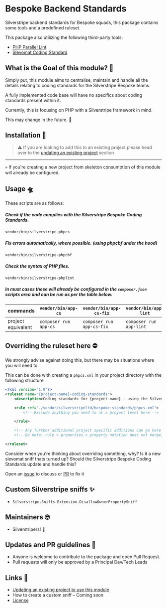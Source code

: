 # Bespoke Backend Standards

Silverstripe backend standards for Bespoke squads, this package contains some tools and a predefined ruleset.

This package also utilizing the following third-party tools:
* [PHP Parallel Lint](https://github.com/php-parallel-lint/PHP-Parallel-Lint)
* [Slevomat Coding Standard](https://github.com/slevomat/coding-standard)

## What is the Goal of this module? 🥅
Simply put, this module aims to centralise, maintain and handle all the details relating to coding standards for the Silverstripe Bespoke teams.

A fully implemented code base will have no specifics about coding standards present within it.

Currently, this is focusing on PHP with a Silverstripe framework in mind.

This may change in the future. 🚀


## Installation 🧞
> ⚠️ If you are looking to add this to an existing project please head over to the [updating an existing project](./docs/updating-existing-projects/index.md) section
---

💀 If you're creating a new project from skeleton consumption of this module will already be configured.


## Usage 🛸

These scripts are as follows:

##### Check if the code complies with the Silverstripe Bespoke Coding Standards.

```shell
vendor/bin/silverstripe-phpcs
```

##### Fix errors automatically, where possible. (using phpcbf under the hood)
```shell
vendor/bin/silverstripe-phpcbf
```

##### Check the syntax of PHP files.

```shell
vendor/bin/silverstripe-phplint
```


##### In must cases these will already be configured in the `composer.json` scripts area and can be run as per the table below.

| commands           | `vendor/bin/app-cs`   | `vendor/bin/app-cs-fix`   | `vendor/bin/app-lint`   |
|--------------------|-----------------------|---------------------------|-------------------------|
| project equivalent | `composer run app-cs` | `composer run app-cs-fix` | `composer run app-lint` |


## Overriding the ruleset here ⛔️
We strongly advise against doing this, but there may be situations where you will need to.

This can be done with creating a `phpcs.xml` in your project directory with the following structure
```xml
<?xml version="1.0"?>
<ruleset name="{project-name}-coding-standards">
    <description>Coding standards for {project-name} - using the Silverstripe Bespoke Coding Standard</description>

    <rule ref="./vendor/silverstripeltd/bespoke-standards/phpcs.xml">
        <!-- Exclude anything you need to at a project level here -->

    </rule>

    <!-- Any further additional project specific additions can go here if needed -->
    <!-- Do note: rule > properties > property notation does not merge, you have to define the full details -->

</ruleset>
```

Consider when you're thinking about overriding something, why? Is it a new slevomat sniff thats turned up? Should the Silverstripe Bespoke Coding Standards update and handle this?

Open an [issue](https://github.com/silverstripeltd/bespoke-standards/issues) to discuss or [PR](https://github.com/silverstripeltd/bespoke-standards/pulls) to fix it

## Custom Silverstripe sniffs ✨
- `Silverstripe.Sniffs.Extension.DisallowOwnerPropertySniff`

## Maintainers 🤓
- Silverstripers! 💖


## Updates and PR guidelines 💞
* Anyone is welcome to contribute to the package and open Pull Request.
* Pull requests will only be approved by a Principal Dev/Tech Leads


## Links 🔗
* [Updating an existing project to use this module](./docs/updating-existing-projects/index.md)
* How to create a custom sniff – Coming soon
* [License](./LICENSE)
